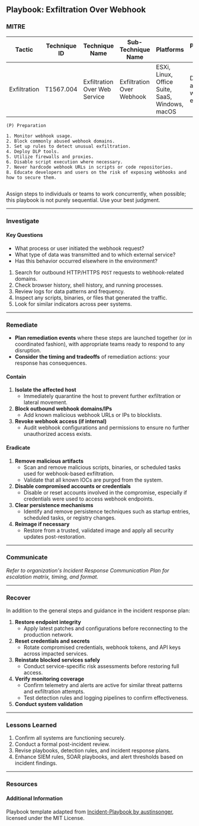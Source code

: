 ## Playbook: Exfiltration Over Webhook
    
### MITRE

| Tactic | Technique ID | Technique Name | Sub-Technique Name | Platforms | Permissions Required |
| ------ | ------------ | -------------- | ------------------ |---------- |--------------------- |
|Exfiltration|T1567.004|Exfiltration Over Web Service|Exfiltration Over Webhook|ESXi, Linux, Office Suite, SaaS, Windows, macOS|Direct access to webhook endpoint|


```
(P) Preparation

1. Monitor webhook usage.
2. Block commonly abused webhook domains.
3. Set up rules to detect unusual exfiltration.
4. Deploy DLP tools.
5. Utilize firewalls and proxies.
6. Disable script execution where necessary.
7. Never hardcode webhook URLs in scripts or code repositories.
8. Educate developers and users on the risk of exposing webhooks and how to secure them.
 
```
  
Assign steps to individuals or teams to work concurrently, when possible; this playbook is not purely sequential. Use your best judgment.

--------------

### Investigate

#### Key Questions
- What process or user initiated the webhook request?
- What type of data was transmitted and to which external service?
- Has this behavior occurred elsewhere in the environment?

1. Search for outbound HTTP/HTTPS `POST` requests to webhook-related domains.
2. Check browser history, shell history, and running processes.
3. Review logs for data patterns and frequency.
4. Inspect any scripts, binaries, or files that generated the traffic.
5. Look for similar indicators across peer systems.

--------------

### Remediate

* **Plan remediation events** where these steps are launched together (or in coordinated fashion), with appropriate teams ready to respond to any disruption.
* **Consider the timing and tradeoffs** of remediation actions: your response has consequences.

#### Contain

1. **Isolate the affected host**
   - Immediately quarantine the host to prevent further exfiltration or lateral movement.
2. **Block outbound webhook domains/IPs**
   - Add known malicious webhook URLs or IPs to blocklists.
3. **Revoke webhook access (if internal)**
   - Audit webhook configurations and permissions to ensure no further unauthorized access exists.

#### Eradicate

1. **Remove malicious artifacts**
   - Scan and remove malicious scripts, binaries, or scheduled tasks used for webhook-based exfiltration.
   - Validate that all known IOCs are purged from the system.
2. **Disable compromised accounts or credentials**
   - Disable or reset accounts involved in the compromise, especially if credentials were used to access webhook endpoints.
3. **Clear persistence mechanisms**
   - Identify and remove persistence techniques such as startup entries, scheduled tasks, or registry changes.
4. **Reimage if necessary**
   - Restore from a trusted, validated image and apply all security updates post-restoration.

--------------

### Communicate

*Refer to organization's Incident Response Communication Plan for escalation matrix, timing, and format.*

--------------

### Recover

In addition to the general steps and guidance in the incident response plan:
1. **Restore endpoint integrity**
   - Apply latest patches and configurations before reconnecting to the production network.
2. **Reset credentials and secrets**
   - Rotate compromised credentials, webhook tokens, and API keys across impacted services.
3. **Reinstate blocked services safely**
   - Conduct service-specific risk assessments before restoring full access.
4. **Verify monitoring coverage**
   - Confirm telemetry and alerts are active for similar threat patterns and exfiltration attempts.
   - Test detection rules and logging pipelines to confirm effectiveness.
5. **Conduct system validation**


--------------
  
### Lessons Learned

1. Confirm all systems are functioning securely.
2. Conduct a formal post-incident review.
3. Revise playbooks, detection rules, and incident response plans.
4. Enhance SIEM rules, SOAR playbooks, and alert thresholds based on incident findings.
 
--------------

### Resources

#### Additional Information

Playbook template adapted from [Incident-Playbook by austinsonger](https://github.com/austinsonger/Incident-Playbook), licensed under the MIT License.



